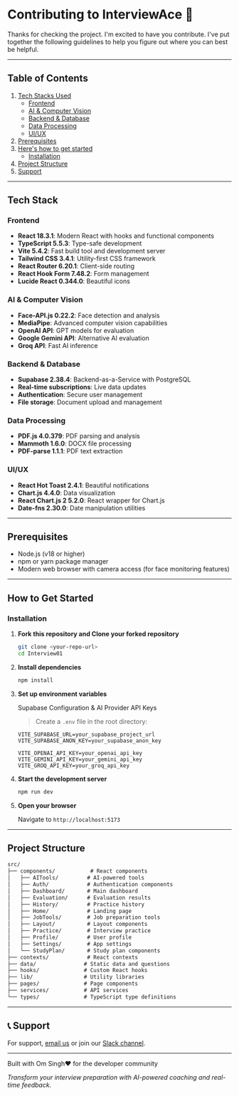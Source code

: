 # Contributing to InterviewAce 🚀

Thanks for checking the project.  I'm excited to have you contribute.
I've put together the following guidelines to help you figure out where you can best be helpful.

---

## Table of Contents

1. [Tech Stacks Used](#tech-stack)
    - [Frontend](#frontend)
    - [AI & Computer Vision](#ai--computer-vision)
    - [Backend & Database](#backend--database)
    - [Data Processing](#data-processing)
    - [UI/UX](#uiux)
2. [Prerequisites](#prerequisites)
3. [Here's how to get started](#how-to-get-started)
    - [Installation](#installation)
4. [Project Structure](#project-structure)
5. [Support](#-support)

---

## Tech Stack

### Frontend

- **React 18.3.1**: Modern React with hooks and functional components
- **TypeScript 5.5.3**: Type-safe development
- **Vite 5.4.2**: Fast build tool and development server
- **Tailwind CSS 3.4.1**: Utility-first CSS framework
- **React Router 6.20.1**: Client-side routing
- **React Hook Form 7.48.2**: Form management
- **Lucide React 0.344.0**: Beautiful icons

### AI & Computer Vision

- **Face-API.js 0.22.2**: Face detection and analysis
- **MediaPipe**: Advanced computer vision capabilities
- **OpenAI API**: GPT models for evaluation
- **Google Gemini API**: Alternative AI evaluation
- **Groq API**: Fast AI inference

### Backend & Database

- **Supabase 2.38.4**: Backend-as-a-Service with PostgreSQL
- **Real-time subscriptions**: Live data updates
- **Authentication**: Secure user management
- **File storage**: Document upload and management

### Data Processing

- **PDF.js 4.0.379**: PDF parsing and analysis
- **Mammoth 1.6.0**: DOCX file processing
- **PDF-parse 1.1.1**: PDF text extraction

### UI/UX

- **React Hot Toast 2.4.1**: Beautiful notifications
- **Chart.js 4.4.0**: Data visualization
- **React Chart.js 2 5.2.0**: React wrapper for Chart.js
- **Date-fns 2.30.0**: Date manipulation utilities

---

## Prerequisites

- Node.js (v18 or higher)
- npm or yarn package manager
- Modern web browser with camera access (for face monitoring features)

---

## How to Get Started

### Installation

1. **Fork this repository and Clone your forked repository**

   ```bash
   git clone <your-repo-url>
   cd Interview01
   ```

2. **Install dependencies**

   ```bash
   npm install
   ```

3. **Set up environment variables**

   Supabase Configuration & AI Provider API Keys
   >Create a `.env` file in the root directory:

    ```env
    VITE_SUPABASE_URL=your_supabase_project_url
    VITE_SUPABASE_ANON_KEY=your_supabase_anon_key

    VITE_OPENAI_API_KEY=your_openai_api_key
    VITE_GEMINI_API_KEY=your_gemini_api_key
    VITE_GROQ_API_KEY=your_groq_api_key
    ```

4. **Start the development server**

   ```bash
   npm run dev
   ```

5. **Open your browser**

    Navigate to `http://localhost:5173`

---

## Project Structure

```txt
src/
├── components/           # React components
│   ├── AITools/         # AI-powered tools
│   ├── Auth/            # Authentication components
│   ├── Dashboard/       # Main dashboard
│   ├── Evaluation/      # Evaluation results
│   ├── History/         # Practice history
│   ├── Home/            # Landing page
│   ├── JobTools/        # Job preparation tools
│   ├── Layout/          # Layout components
│   ├── Practice/        # Interview practice
│   ├── Profile/         # User profile
│   ├── Settings/        # App settings
│   └── StudyPlan/       # Study plan components
├── contexts/            # React contexts
├── data/               # Static data and questions
├── hooks/              # Custom React hooks
├── lib/                # Utility libraries
├── pages/              # Page components
├── services/           # API services
└── types/              # TypeScript type definitions
```

---

## 📞 Support

For support, [email us](mailto:support@interviewace.com) or join our [Slack channel](https://your-slack-channel-link).

---

Built with Om Singh❤️ for the developer community

*Transform your interview preparation with AI-powered coaching and real-time feedback.*
